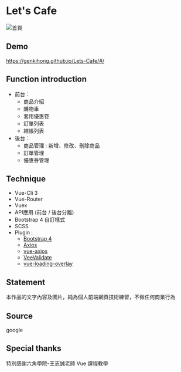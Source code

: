 # Let's Cafe
![首頁](https://upload.cc/i1/2019/03/27/iCBMcW.jpg "首頁畫面")

## Demo
https://genkihong.github.io/Lets-Cafe/#/

## Function introduction
* 前台：
  * 商品介紹
  * 購物車
  * 套用優惠卷
  * 訂單列表
  * 結帳列表
* 後台：
  * 商品管理 : 新增、修改、刪除商品
  * 訂單管理
  * 優惠券管理

## Technique
* Vue-Cli 3 
* Vue-Router 
* Vuex
* API應用 (前台 / 後台分離)
* Bootstrap 4 自訂樣式
* SCSS
* Plugin :
  * [Bootstrap 4](https://bootstrap-vue.js.org/docs)
  * [Axios](https://github.com/axios/axios)
  * [vue-axios](https://www.npmjs.com/package/vue-axios)
  * [VeeValidate](https://baianat.github.io/vee-validate/)
  * [vue-loading-overlay](https://github.com/ankurk91/vue-loading-overlay)
  
## Statement
本作品的文字內容及圖片，純為個人前端網頁技術練習，不做任何商業行為

## Source
google

## Special thanks
特別感謝六角學院-王志誠老師 Vue 課程教學


